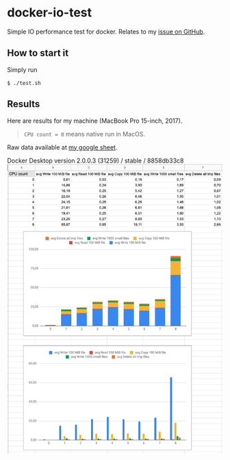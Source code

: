 # docker-io-test
Simple IO performance test for docker. Relates to my [issue on GitHub](https://github.com/docker/for-mac/issues/3771).

## How to start it
Simply run
```
$ ./test.sh
```

## Results
Here are results for my machine (MacBook Pro 15-inch, 2017).

> `CPU count = 0` means native run in MacOS.

Raw data available at [my google sheet](https://docs.google.com/spreadsheets/d/11Kijkn0wK83d_zOvmTW9A77vbMC1fbG8LwLygLysqkU/edit?usp=sharing).
 
Docker Desktop version 2.0.0.3 (31259) / stable / 8858db33c8
![](result.png)
